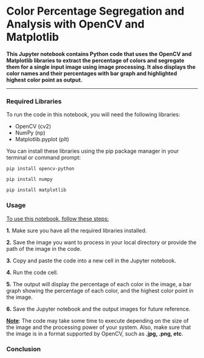 # Color Percentage Segregation and Analysis with OpenCV and Matplotlib

**This Jupyter notebook contains Python code that uses the OpenCV and Matplotlib libraries to extract the percentage of colors and segregate them for a single input image using image processing. It also displays the color names and their percentages with bar graph and highlighted highest color point as output.**

---------------------------

### Required Libraries
To run the code in this notebook, you will need the following libraries:
- OpenCV (cv2)
- NumPy (np)
- Matplotlib.pyplot (plt)

You can install these libraries using the pip package manager in your terminal or command prompt:

```
pip install opencv-python
```
```
pip install numpy
```

```
pip install matplotlib
```

### Usage
<ins>To use this notebook, follow these steps:</ins>

**1.** Make sure you have all the required libraries installed.

**2.** Save the image you want to process in your local directory or provide the path of the image in the code.

**3.** Copy and paste the code into a new cell in the Jupyter notebook.

**4.** Run the code cell.

**5.** The output will display the percentage of each color in the image, a bar graph showing the percentage of each color, and the highest color point in          the image.

**6.** Save the Jupyter notebook and the output images for future reference.

**<ins>Note</ins>**: The code may take some time to execute depending on the size of the image and the processing power of your system. Also, make sure that the image is in a format supported by OpenCV, such as **.jpg, .png, etc**.

### Conclusion


